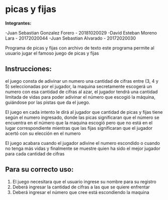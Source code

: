 # picas y fijas
**Integrantes:**

-Juan Sebastian Gonzalez Forero - 20181020029
-David Esteban Moreno Lara - 20172020044 
-Juan Sebastian Alvarado - 20172020030

Programa de picas y fijas con archivo de texto
este programa permite al usuario jugar el famoso juego de picas y fijas

## **Instrucciones:**
el juego consta de adivinar un numero una cantidad de cifras entre (3, 4 y 5) seleccionadas por el jugador, la maquina secretamente escogerá un numero con esa cantidad de cifras al azar, el jugador tendrá una cantidad limitada de vidas para poder adivinar el número que escogió la máquina, guiándose por las pistas que da el juego.

El juego en cada intento le dirá al jugador que cantidad de picas y fijas tiene según el numero ingresado, donde las picas significaran que el número se encuentra en el número que la maquina escogió pero que no está en el lugar correspondiente mientras que las fijas significaran que el jugador acertó con su elección en el numero

El juego acabara cuando el jugador adivine el numero escondido o cuando no tenga más vidas y finalmente se muestre quien ha sido el mejor jugador para cada cantidad de cifras

## **Para su correcto uso:**
1) El juego necesitara que el usuario ingrese su nombre para su registro
2) Deberá ingresar la cantidad de cifras a las que se quiere enfrentar
3) Deberá ingresar el número que cree está escondiendo la maquina
